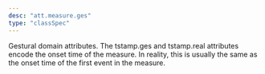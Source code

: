 ```yaml
---
desc: "att.measure.ges"
type: "classSpec"
---
```


Gestural domain attributes. The tstamp.ges and tstamp.real attributes encode the onset
time of the measure. In reality, this is usually the same as the onset time of the
first
event in the measure.